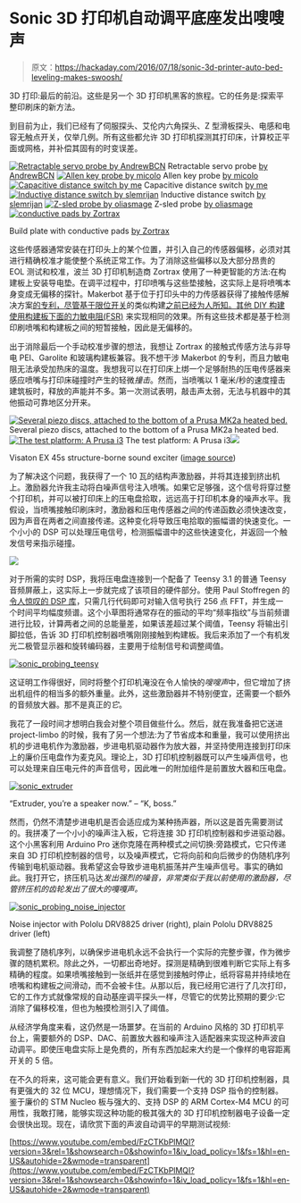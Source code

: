 # Sonic 3D 打印机自动调平底座发出嗖嗖声

> 原文：<https://hackaday.com/2016/07/18/sonic-3d-printer-auto-bed-leveling-makes-swoosh/>

3D 打印:最后的前沿。这些是另一个 3D 打印机黑客的旅程。它的任务是:探索平整印刷床的新方法。

到目前为止，我们已经有了伺服探头、艾伦内六角探头、Z 型滑板探头、电感和电容无触点开关，仅举几例。所有这些都允许 3D 打印机探测其打印床，计算校正平面或网格，并补偿其固有的时变误差。

 [![Retractable servo probe by AndrewBCN](img/aec2b2375f8f897582930c43ab9cdfb1.png "servo_arm_extender_switch_holder_1a_preview_featured")](https://hackaday.com/2016/07/18/sonic-3d-printer-auto-bed-leveling-makes-swoosh/servo_arm_extender_switch_holder_1a_preview_featured/) Retractable servo probe [by AndrewBCN](http://www.thingiverse.com/thing:573181) [![Allen key probe by micolo](img/e7dacf5967d4f8efa9cb33f6ff503dc4.png "c660393421812f0c9798e45deeabc817_preview_featured")](https://hackaday.com/2016/07/18/sonic-3d-printer-auto-bed-leveling-makes-swoosh/c660393421812f0c9798e45deeabc817_preview_featured/) Allen key probe [by micolo](http://www.thingiverse.com/thing:1343493) [![Capacitive distance switch by me](img/4453b378623b5f1e90ad228d05a99229.png "2015-05-17 16.06.28 Kopie 2")](https://hackaday.com/2016/07/18/sonic-3d-printer-auto-bed-leveling-makes-swoosh/2015-05-17-16-06-28-kopie-2/) Capacitive distance switch [by me](https://www.youmagine.com/designs/supermount) [![Inductive distance switch by slemrijan](img/03b415655a1232f33502f61da31ce78f.png "2015-10-26_00.55.46_preview_featured")](https://hackaday.com/2016/07/18/sonic-3d-printer-auto-bed-leveling-makes-swoosh/2015-10-26_00-55-46_preview_featured/) Inductive distance switch [by slemrijan](http://www.thingiverse.com/thing:1238257) [![Z-sled probe by oliasmage](img/f9f3c943520abfdc89659564156b2c75.png "IMG_1971_preview_featured")](https://hackaday.com/2016/07/18/sonic-3d-printer-auto-bed-leveling-makes-swoosh/img_1971_preview_featured/) Z-sled probe [by oliasmage](http://www.thingiverse.com/thing:396692)[![conductive pads by Zortrax](img/c02e195513c9d4f8978b53d16a574f84.png)](https://hackaday.com/wp-content/uploads/2016/07/zortrax-m200-platform-clean.jpg)

Build plate with conductive pads [by Zortrax](https://zortrax.com/wp-content/uploads/2015/09/ZORTRAX_M200_BROCHURE.pdf)

这些传感器通常安装在打印头上的某个位置，并引入自己的传感器偏移，必须对其进行精确校准才能使整个系统正常工作。为了消除这些偏移以及大部分昂贵的 EOL 测试和校准，波兰 3D 打印机制造商 Zortrax 使用了一种更智能的方法:在构建板上安装导电垫。在调平过程中，打印喷嘴与这些垫接触，这实际上是将喷嘴本身变成无偏移的探针。Makerbot 基于位于打印头中的力传感器获得了接触传感解决方案[的专利，尽管基于限位开关](https://www.google.com/patents/US20140117575?dq=14/065516&hl=en&sa=X&ei=EEGAU8u1N-TmsASar4GgCg&ved=0CDUQ6AEwAA)的类似构建[之前已经为人所知。其他 DIY 构建使用构建板下面的](https://plus.google.com/+SteveGraber/posts/ebSvJ7uBjbo)[力敏电阻(FSR)](http://reprap.org/wiki/FSR) 来实现相同的效果。所有这些技术都是基于检测印刷喷嘴和构建板之间的短暂接触，因此是无偏移的。

出于消除最后一个手动校准步骤的想法，我想让 Zortrax 的接触式传感方法与非导电 PEI、Garolite 和玻璃构建板兼容。我不想干涉 Makerbot 的专利，而且力敏电阻无法承受加热床的温度。我想我可以在打印床上绑一个足够耐热的压电传感器来感应喷嘴与打印床碰撞时产生的轻微*撞击*。然而，当喷嘴以 1 毫米/秒的速度撞击建筑板时，释放的声能并不多。第一次测试表明，敲击声太弱，无法与机器中的其他振动可靠地区分开来。

 [![Several piezo discs, attached to the bottom of a Prusa MK2a heated bed.](img/d4f9b25ecf4f803b5e45bc022d44fe52.png "sonic_probing_piezo")](https://hackaday.com/2016/07/18/sonic-3d-printer-auto-bed-leveling-makes-swoosh/sonic_probing_piezo/) Several piezo discs, attached to the bottom of a Prusa MK2a heated bed. [![The test platform: A Prusa i3](img/d472a161130cabe80ce6a135e84aa455.png "prototype_total_bed")](https://hackaday.com/2016/07/18/sonic-3d-printer-auto-bed-leveling-makes-swoosh/prototype_total_bed/) The test platform: A Prusa i3[![](img/07a5523ef58848d633f27843ae911f9a.png)](https://hackaday.com/wp-content/uploads/2016/07/sonic_probing_visaton40.jpg)

Visaton EX 45s structure-borne sound exciter ([image source](http://www.visaton.de/en/industrie/koerperschall/ex45s_4.html))

为了解决这个问题，我获得了一个 10 瓦的结构声激励器，并将其连接到挤出机上。激励器允许我主动将白噪声信号注入喷嘴。如果它足够强，这个信号将穿过整个打印机，并可以被打印床上的压电盘拾取，远远高于打印机本身的噪声水平。我假设，当喷嘴接触印刷床时，激励器和压电传感器之间的传递函数必须快速改变，因为声音在两者之间直接传递。这种变化将导致压电拾取的振幅谱的快速变化。一个小小的 DSP 可以处理压电信号，检测振幅谱中的这些快速变化，并返回一个触发信号来指示碰撞。

![](img/631d9d281dcc89cf928dea7c0c0f3a8c.png)

对于所需的实时 DSP，我将压电盘连接到一个配备了 Teensy 3.1 的普通 Teensy 音频屏蔽上，这实际上一步就完成了该项目的硬件部分。使用 Paul Stoffregen 的[令人惊叹的 DSP 库](http://www.pjrc.com/teensy/td_libs_Audio.html)，只需几行代码即可对输入信号执行 256 点 FFT，并生成一个时间平均幅度频谱。这个小草图将通常存在的振动的平均“频率指纹”与当前频谱进行比较，计算两者之间的总能量差，如果该差超过某个阈值，Teensy 将输出引脚拉低，告诉 3D 打印机控制器喷嘴刚刚接触到构建板。我后来添加了一个有机发光二极管显示器和旋转编码器，主要用于绘制信号和调整阈值。

[![sonic_probing_teensy](img/2424cd3ea50d131bdcbea32685f6156c.png)](https://hackaday.com/wp-content/uploads/2016/07/sonic_probing_teensy.jpg)

这证明工作得很好，同时将整个打印机淹没在令人愉快的*嗖嗖声*中，但它增加了挤出机组件的相当多的额外重量。此外，这些激励器并不特别便宜，还需要一个额外的音频放大器。那不是真正的*它*。

我花了一段时间才想明白我会对整个项目做些什么。然后，就在我准备把它送进 project-limbo 的时候，我有了另一个想法:为了节省成本和重量，我可以使用挤出机的步进电机作为激励器，步进电机驱动器作为放大器，并坚持使用连接到打印床上的廉价压电盘作为麦克风。理论上，3D 打印机控制器既可以产生噪声信号，也可以处理来自压电元件的声音信号，因此唯一的附加组件是前置放大器和压电盘。

[![sonic_extruder](img/0fa3230850f316a340727a5f4a9757dc.png)](https://hackaday.com/wp-content/uploads/2016/07/sonic_extruder.jpg)

“Extruder, you’re a speaker now.” – “K, boss.”

然而，仍然不清楚步进电机是否会适应成为某种扬声器，所以这是首先需要测试的。我拼凑了一个小小的噪声注入板，它将连接 3D 打印机控制器和步进驱动器。这个小黑客利用 Arduino Pro 迷你克隆在两种模式之间切换:旁路模式，它只传递来自 3D 打印机控制器的信号，以及噪声模式，它将向前和向后微步的伪随机序列传输到电机驱动器。我希望这会导致步进电机振荡并产生噪声信号。事实的确如此。我打开它，挤压机马达*发出强烈的噪音，非常类似于我以前使用的激励器，尽管挤压机的齿轮发出了很大的嘎嘎声。*

[![sonic_probing_noise_injector](img/05f5605d7ec2462f6d14b83ada8c2fe4.png)](https://hackaday.com/wp-content/uploads/2016/07/sonic_probing_noise_injector.jpg)

Noise injector with Pololu DRV8825 driver (right), plain Pololu DRV8825 driver (left)

我调整了随机序列，以确保步进电机永远不会执行一个实际的完整步骤，作为微步骤的随机累积。除此之外，一切都出奇地好。探测是精确到很难判断它实际上有多精确的程度。如果喷嘴接触到一张纸并在感觉到接触时停止，纸将容易并持续地在喷嘴和构建板之间滑动，而不会被卡住。从那以后，我已经用它进行了几次打印，它的工作方式就像常规的自动基座调平探头一样，尽管它的优势比预期的要少:它消除了偏移校准，但也为触摸检测引入了阈值。

从经济学角度来看，这仍然是一场噩梦。在当前的 Arduino 风格的 3D 打印机平台上，需要额外的 DSP、DAC、前置放大器和噪声注入适配器来实现这种声波自动调平。即使压电盘实际上是免费的，所有东西加起来大约是一个像样的电容距离开关的 5 倍。

在不久的将来，这可能会更有意义。我们开始看到新一代的 3D 打印机控制器，具有更强大的 32 位 MCU，理想情况下，我们需要一个支持 DSP 指令的控制器。鉴于廉价的 STM Nucleo 板与强大的、支持 DSP 的 ARM Cortex-M4 MCU 的可用性，我敢打赌，能够实现这种功能的极其强大的 3D 打印机控制器电子设备一定会很快出现。现在，请欣赏下面的声波自动调平的早期测试视频:

 [https://www.youtube.com/embed/FzCTKbPlMQI?version=3&rel=1&showsearch=0&showinfo=1&iv_load_policy=1&fs=1&hl=en-US&autohide=2&wmode=transparent](https://www.youtube.com/embed/FzCTKbPlMQI?version=3&rel=1&showsearch=0&showinfo=1&iv_load_policy=1&fs=1&hl=en-US&autohide=2&wmode=transparent)

